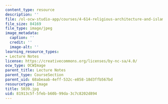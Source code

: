```yaml
---
content_type: resource
description: ''
file: /ol-ocw-studio-app/courses/4-614-religious-architecture-and-islamic-cultures-fall-2002/81913c5f5febb60b99da3c7c8202d894_5039.jpg
file_size: 84169
file_type: image/jpeg
image_metadata:
  caption: ''
  credit: ''
  image-alt: ''
learning_resource_types:
- Lecture Notes
license: https://creativecommons.org/licenses/by-nc-sa/4.0/
ocw_type: OCWImage
parent_title: Lecture Notes
parent_type: CourseSection
parent_uid: 68abeaab-4eff-532c-e858-18d3ffb567bd
resourcetype: Image
title: 5039.jpg
uid: 81913c5f-5feb-b60b-99da-3c7c8202d894
---
```

